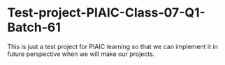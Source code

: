 # Test-project-PIAIC-Class-07-Q1-Batch-61
This is just a test project for PIAIC learning so that we can implement it in future perspective when we will make our projects.
